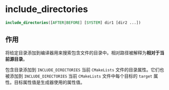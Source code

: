 # include_directories

```cmake
include_directories([AFTER|BEFORE] [SYSTEM] dir1 [dir2 ...])
```

## 作用

将给定目录添加到编译器用来搜索包含文件的目录中。相对路径被解释为**相对于当前源目录**。

包含目录添加到 `INCLUDE_DIRECTORIES` 当前 `CMakeLists` 文件的目录属性。它们也被添加到 `INCLUDE_DIRECTORIES` 当前 `CMakeLists` 文件中每个目标的 `target` 属性。目标属性值是生成器使用的属性值。

